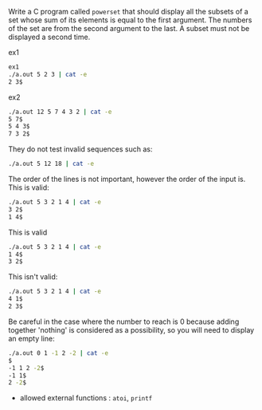 Write a C program called `powerset` that should display all the subsets of a set whose sum of its elements is equal to the first argument.
The numbers of the set are from the second argument to the last.
A subset must not be displayed a second time.

ex1
```bash
ex1
./a.out 5 2 3 | cat -e
2 3$
```
ex2
```bash
./a.out 12 5 7 4 3 2 | cat -e
5 7$
5 4 3$
7 3 2$
```

They do not test invalid sequences such as:
```bash
./a.out 5 12 18 | cat -e
```

The order of the lines is not important, however the order of the input is.
This is valid:
```bash
./a.out 5 3 2 1 4 | cat -e
3 2$
1 4$
```

This is valid
```bash
./a.out 5 3 2 1 4 | cat -e
1 4$
3 2$
```

This isn't valid:
```bash
./a.out 5 3 2 1 4 | cat -e
4 1$
2 3$
```

Be careful in the case where the number to reach is 0 because adding together 'nothing' is considered as a possibility, so you will need to display an empty line:
```bash
./a.out 0 1 -1 2 -2 | cat -e
$
-1 1 2 -2$
-1 1$
2 -2$
```

- allowed external functions : `atoi`, `printf`
